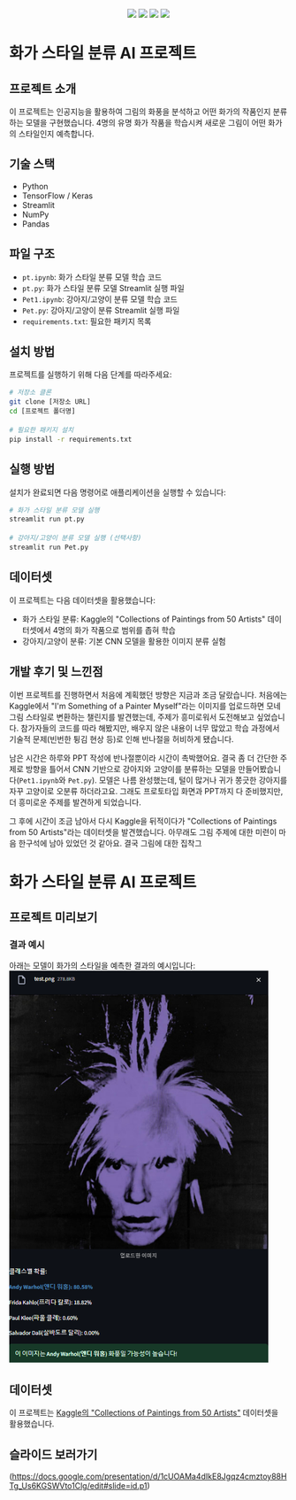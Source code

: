 <p align="center">
  <img src="https://img.shields.io/badge/python-3776AB?style=for-the-badge&logo=python&logoColor=white" />
  <img src="https://img.shields.io/badge/github-181717?style=for-the-badge&logo=github&logoColor=white" />
  <img src="https://img.shields.io/badge/streamlit-FF4B4B?style=for-the-badge&logo=streamlit&logoColor=white" />
  <img src="https://img.shields.io/badge/tensorflow-FF6F00?style=for-the-badge&logo=tensorflow&logoColor=white" />
</p>

# 화가 스타일 분류 AI 프로젝트

## 프로젝트 소개
이 프로젝트는 인공지능을 활용하여 그림의 화풍을 분석하고 어떤 화가의 작품인지 분류하는 모델을 구현했습니다. 4명의 유명 화가 작품을 학습시켜 새로운 그림이 어떤 화가의 스타일인지 예측합니다.

## 기술 스택
- Python
- TensorFlow / Keras
- Streamlit
- NumPy
- Pandas

## 파일 구조
- `pt.ipynb`: 화가 스타일 분류 모델 학습 코드
- `pt.py`: 화가 스타일 분류 모델 Streamlit 실행 파일
- `Pet1.ipynb`: 강아지/고양이 분류 모델 학습 코드
- `Pet.py`: 강아지/고양이 분류 Streamlit 실행 파일
- `requirements.txt`: 필요한 패키지 목록

## 설치 방법
프로젝트를 실행하기 위해 다음 단계를 따라주세요:

```bash
# 저장소 클론
git clone [저장소 URL]
cd [프로젝트 폴더명]

# 필요한 패키지 설치
pip install -r requirements.txt
```

## 실행 방법
설치가 완료되면 다음 명령어로 애플리케이션을 실행할 수 있습니다:

```bash
# 화가 스타일 분류 모델 실행
streamlit run pt.py

# 강아지/고양이 분류 모델 실행 (선택사항)
streamlit run Pet.py
```

## 데이터셋
이 프로젝트는 다음 데이터셋을 활용했습니다:
- 화가 스타일 분류: Kaggle의 "Collections of Paintings from 50 Artists" 데이터셋에서 4명의 화가 작품으로 범위를 좁혀 학습
- 강아지/고양이 분류: 기본 CNN 모델을 활용한 이미지 분류 실험

## 개발 후기 및 느낀점

이번 프로젝트를 진행하면서 처음에 계획했던 방향은 지금과 조금 달랐습니다. 처음에는 Kaggle에서 "I'm Something of a Painter Myself"라는 이미지를 업로드하면 모네 그림 스타일로 변환하는 챌린지를 발견했는데, 주제가 흥미로워서 도전해보고 싶었습니다. 참가자들의 코드를 따라 해봤지만, 배우지 않은 내용이 너무 많았고 학습 과정에서 기술적 문제(빈번한 튕김 현상 등)로 인해 반나절을 허비하게 됐습니다.

남은 시간은 하루와 PPT 작성에 반나절뿐이라 시간이 촉박했어요. 결국 좀 더 간단한 주제로 방향을 틀어서 CNN 기반으로 강아지와 고양이를 분류하는 모델을 만들어봤습니다(`Pet1.ipynb`와 `Pet.py`). 모델은 나름 완성했는데, 털이 많거나 귀가 쫑긋한 강아지를 자꾸 고양이로 오분류 하더라고요. 그래도 프로토타입 화면과 PPT까지 다 준비했지만, 더 흥미로운 주제를 발견하게 되었습니다.

그 후에 시간이 조금 남아서 다시 Kaggle을 뒤적이다가 "Collections of Paintings from 50 Artists"라는 데이터셋을 발견했습니다. 아무래도 그림 주제에 대한 미련이 마음 한구석에 남아 있었던 것 같아요. 결국 그림에 대한 집착그


# 화가 스타일 분류 AI 프로젝트

## 프로젝트 미리보기
### 결과 예시
아래는 모델이 화가의 스타일을 예측한 결과의 예시입니다:
![예측 결과](./result.png "화가 스타일 예측 결과")


## 데이터셋
이 프로젝트는 [Kaggle의 "Collections of Paintings from 50 Artists"](https://www.kaggle.com/datasets/your-dataset-link) 데이터셋을 활용했습니다.


## 슬라이드 보러가기
(https://docs.google.com/presentation/d/1cUOAMa4dIkE8Jgqz4cmztoy88HTg_Us6KGSWVto1Clg/edit#slide=id.p1)
